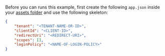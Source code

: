 Before you can runs this example, first create the following `app.json` inside your [assets folder](./assets) and use the following skeleton:

```json
{
    "tenant": "<TENANT-NAME-OR-ID>",
    "clientId": "<CLIENT-ID>",
    "redirectUri": "<REDIRECT-URI>",
    "scopes": [],
    "loginPolicy": "<NAME-OF-LOGIN-POLICY>"
}
```
